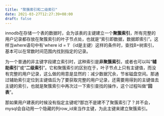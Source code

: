 ```yaml
---
title: "聚簇索引和二级索引"
date: 2021-03-27T12:27:39+08:00
draft: false
---
```


innodb在存储一个表的数据时，会为该表的主键建立一个**聚簇索引**，所有完整的用户记录都存放在聚簇索引的叶子节点处，也就是“索引即数据，数据即索引”。这样当where语句中有'where id = 1'（id是主键）这样的条件时，查找B+树索引，基本可以在常数时间范围内找到指定的记录。

为一个普通的非主键字段建立索引时，这种索引是**非聚簇索引**，或者也可以叫“**辅助索引**”或“**二级索引**”。它和聚簇索引的区别在于，叶子节点上只有主键值，而没有完整的用户记录，这么做的用意是显然的：减少数据冗余，节省磁盘空间。那通过辅助索引定位到主键值后为了要获取完整的用户记录，还需要用得到的主键值去主键的索引，也就是聚簇索引中再次过一下索引查找的操作，这个过程叫做“**回表**”。

那如果用户建表的时候没有指定主键呢?那岂不是建不了聚簇索引了？并不会，mysql会自动用一个隐藏的列row_id来当作主键，为此主键来建立聚簇索引。
